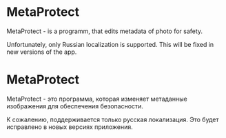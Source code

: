# MetaProtect
MetaProtect - is a programm, that edits metadata of photo for safety.

Unfortunately, only Russian localization is supported. This will be fixed in new versions of the app.
# MetaProtect
MetaProtect - это программа, которая изменяет метаданные изображения для обеспечения безопасности.

К сожалению, поддерживается только русская локализация. Это будет исправлено в новых версиях приложения.
